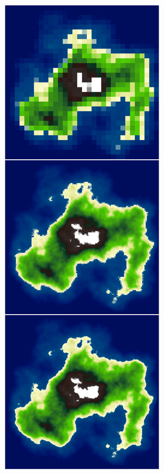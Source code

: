 ![example](/examples/output_32_6277935232685.png)
![example](/examples/output_128_6277935232685.png)
![example](/examples/output_1280_6277935232685.png)
